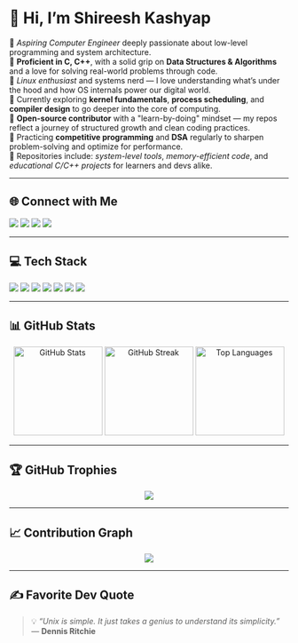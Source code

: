 # 👋 Hi, I’m **Shireesh Kashyap**

🚀 *Aspiring Computer Engineer* deeply passionate about low-level programming and system architecture.  
🔧 **Proficient in C, C++**, with a solid grip on **Data Structures & Algorithms** and a love for solving real-world problems through code.  
🐧 *Linux enthusiast* and systems nerd — I love understanding what’s under the hood and how OS internals power our digital world.  
🧠 Currently exploring **kernel fundamentals**, **process scheduling**, and **compiler design** to go deeper into the core of computing.  
🌱 **Open-source contributor** with a "learn-by-doing" mindset — my repos reflect a journey of structured growth and clean coding practices.  
🎯 Practicing **competitive programming** and **DSA** regularly to sharpen problem-solving and optimize for performance.  
📂 Repositories include: *system-level tools*, *memory-efficient code*, and *educational C/C++ projects* for learners and devs alike.

---

## 🌐 Connect with Me  
<p align="left">
  <a href="https://www.instagram.com/shiresh.kashyap/"><img src="https://img.shields.io/badge/Instagram-%23E4405F.svg?style=for-the-badge&logo=Instagram&logoColor=white" /></a>
  <a href="https://www.linkedin.com/in/shireesh-kashyap-48885b343/"><img src="https://img.shields.io/badge/LinkedIn-%230077B5.svg?style=for-the-badge&logo=linkedin&logoColor=white" /></a>
  <a href="https://x.com/Sh123e5hK45hy49"><img src="https://img.shields.io/badge/X-black.svg?style=for-the-badge&logo=X&logoColor=white" /></a>
  <a href="mailto:forceplayz127@gmail.com"><img src="https://img.shields.io/badge/Email-D14836?style=for-the-badge&logo=gmail&logoColor=white" /></a>
</p>

---

## 💻 Tech Stack
<p align="left">
  <img src="https://img.shields.io/badge/C-%2300599C.svg?style=for-the-badge&logo=c&logoColor=white" />
  <img src="https://img.shields.io/badge/C++-%2300599C.svg?style=for-the-badge&logo=c%2B%2B&logoColor=white" />
  <img src="https://img.shields.io/badge/C%23-%23239120.svg?style=for-the-badge&logo=csharp&logoColor=white" />
  <img src="https://img.shields.io/badge/Python-%2314354C.svg?style=for-the-badge&logo=python&logoColor=white" />
  <img src="https://img.shields.io/badge/React-%2320232a.svg?style=for-the-badge&logo=react&logoColor=%2361DAFB" />
  <img src="https://img.shields.io/badge/OpenGL-%23FFFFFF.svg?style=for-the-badge&logo=opengl&logoColor=black" />
  <img src="https://img.shields.io/badge/Linux-FCC624?style=for-the-badge&logo=linux&logoColor=black" />
</p>

---

## 📊 GitHub Stats

<div align="center">

  <!-- GitHub Stats -->
  <img src="https://github-readme-stats.vercel.app/api?username=Sh123e5h&show_icons=true&theme=github_dark&hide_border=false&count_private=true" height="160" alt="GitHub Stats" />

  <!-- GitHub Streak -->
  <img src="https://github-readme-streak-stats.herokuapp.com?user=Sh123e5h&theme=github-dark&hide_border=false" height="160" alt="GitHub Streak" />

  <!-- Top Languages -->
  <img src="https://github-readme-stats.vercel.app/api/top-langs/?username=Sh123e5h&layout=compact&theme=github_dark&hide_border=false" height="160" alt="Top Languages" />

</div>

---

## 🏆 GitHub Trophies

<div align="center">
  <img src="https://github-profile-trophy.vercel.app/?username=Sh123e5h&theme=nord&no-frame=true&margin-w=10&row=1&title=Stars,Commits,Followers,Repositories,PullRequest" />
</div>

---

## 📈 Contribution Graph

<div align="center">
  <img src="https://github-readme-activity-graph.vercel.app/graph?username=Sh123e5h&theme=nord&hide_border=true" />
</div>

---

## ✍️ Favorite Dev Quote

> 💡 *“Unix is simple. It just takes a genius to understand its simplicity.”* — **Dennis Ritchie**

<!-- Proudly crafted with ❤️ by Shireesh | Markdown powered by GPRM (https://gprm.itsvg.in) -->
